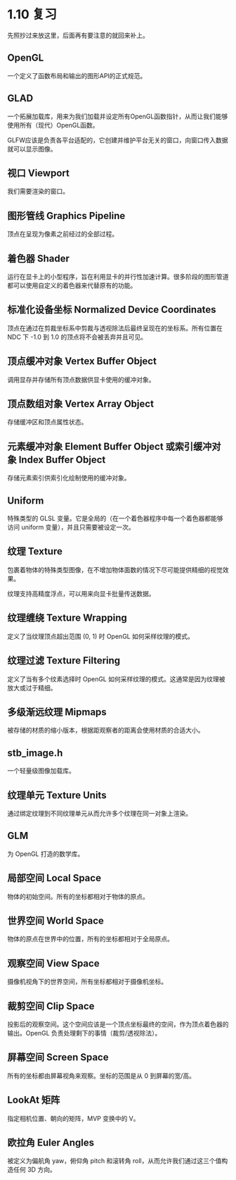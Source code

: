 # 1.10 复习

先照抄过来放这里，后面再有要注意的就回来补上。

## OpenGL

一个定义了函数布局和输出的图形API的正式规范。

## GLAD

一个拓展加载库，用来为我们加载并设定所有OpenGL函数指针，从而让我们能够使用所有（现代）OpenGL函数。

GLFW应该是负责各平台适配的，它创建并维护平台无关的窗口，向窗口传入数据就可以显示图像。

## 视口 Viewport

我们需要渲染的窗口。

## 图形管线 Graphics Pipeline

顶点在呈现为像素之前经过的全部过程。

## 着色器 Shader

运行在显卡上的小型程序，旨在利用显卡的并行性加速计算。很多阶段的图形管道都可以使用自定义的着色器来代替原有的功能。

## 标准化设备坐标 Normalized Device Coordinates

顶点在通过在剪裁坐标系中剪裁与透视除法后最终呈现在的坐标系。所有位置在 NDC 下 -1.0 到 1.0 的顶点将不会被丢弃并且可见。

## 顶点缓冲对象 Vertex Buffer Object

调用显存并存储所有顶点数据供显卡使用的缓冲对象。

## 顶点数组对象 Vertex Array Object

存储缓冲区和顶点属性状态。

## 元素缓冲对象 Element Buffer Object 或索引缓冲对象 Index Buffer Object

存储元素索引供索引化绘制使用的缓冲对象。

## Uniform

特殊类型的 GLSL 变量。它是全局的（在一个着色器程序中每一个着色器都能够访问 uniform 变量），并且只需要被设定一次。

## 纹理 Texture

包裹着物体的特殊类型图像，在不增加物体面数的情况下尽可能提供精细的视觉效果。

纹理支持高精度浮点，可以用来向显卡批量传送数据。

## 纹理缠绕 Texture Wrapping

定义了当纹理顶点超出范围 (0, 1) 时 OpenGL 如何采样纹理的模式。

## 纹理过滤 Texture Filtering

定义了当有多个纹素选择时 OpenGL 如何采样纹理的模式。这通常是因为纹理被放大或过于精细。

## 多级渐远纹理 Mipmaps

被存储的材质的缩小版本，根据距观察者的距离会使用材质的合适大小。

## stb_image.h

一个轻量级图像加载库。

## 纹理单元 Texture Units

通过绑定纹理到不同纹理单元从而允许多个纹理在同一对象上渲染。

## GLM

为 OpenGL 打造的数学库。

## 局部空间 Local Space

物体的初始空间。所有的坐标都相对于物体的原点。

## 世界空间 World Space

物体的原点在世界中的位置，所有的坐标都相对于全局原点。

## 观察空间 View Space

摄像机视角下的世界空间，所有坐标都相对于摄像机坐标。

## 裁剪空间 Clip Space

投影后的观察空间。这个空间应该是一个顶点坐标最终的空间，作为顶点着色器的输出。OpenGL 负责处理剩下的事情（裁剪/透视除法）。

## 屏幕空间 Screen Space

所有的坐标都由屏幕视角来观察。坐标的范围是从 0 到屏幕的宽/高。

## LookAt 矩阵

指定相机位置、朝向的矩阵，MVP 变换中的 V。

## 欧拉角 Euler Angles

被定义为偏航角 yaw，俯仰角 pitch 和滚转角 roll，从而允许我们通过这三个值构造任何 3D 方向。